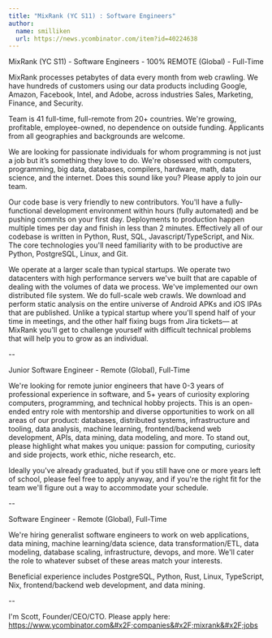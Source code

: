 ```yaml
---
title: "MixRank (YC S11) : Software Engineers"
author:
  name: smilliken
  url: https://news.ycombinator.com/item?id=40224638
---
```

MixRank (YC S11) - Software Engineers - 100% REMOTE (Global) - Full-Time

MixRank processes petabytes of data every month from web crawling. We have hundreds of customers using our data products including Google, Amazon, Facebook, Intel, and Adobe, across industries Sales, Marketing, Finance, and Security.

Team is 41 full-time, full-remote from 20+ countries. We&#x27;re growing, profitable, employee-owned, no dependence on outside funding. Applicants from all geographies and backgrounds are welcome.

We are looking for passionate individuals for whom programming is not just a job but it’s something they love to do. We&#x27;re obsessed with computers, programming, big data, databases, compilers, hardware, math, data science, and the internet. Does this sound like you? Please apply to join our team.

Our code base is very friendly to new contributors. You&#x27;ll have a fully-functional development environment within hours (fully automated) and be pushing commits on your first day. Deployments to production happen multiple times per day and finish in less than 2 minutes. Effectively all of our codebase is written in Python, Rust, SQL, Javascript&#x2F;TypeScript, and Nix. The core technologies you&#x27;ll need familiarity with to be productive are Python, PostgreSQL, Linux, and Git.

We operate at a larger scale than typical startups. We operate two datacenters with high performance servers we&#x27;ve built that are capable of dealing with the volumes of data we process. We&#x27;ve implemented our own distributed file system. We do full-scale web crawls. We download and perform static analysis on the entire universe of Android APKs and iOS IPAs that are published. Unlike a typical startup where you&#x27;ll spend half of your time in meetings, and the other half fixing bugs from Jira tickets— at MixRank you&#x27;ll get to challenge yourself with difficult technical problems that will help you to grow as an individual.

--

Junior Software Engineer - Remote (Global), Full-Time

We&#x27;re looking for remote junior engineers that have 0-3 years of professional experience in software, and 5+ years of curiosity exploring computers, programming, and technical hobby projects. This is an open-ended entry role with mentorship and diverse opportunities to work on all areas of our product: databases, distributed systems, infrastructure and tooling, data analysis, machine learning, frontend&#x2F;backend web development, APIs, data mining, data modeling, and more. To stand out, please highlight what makes you unique: passion for computing, curiosity and side projects, work ethic, niche research, etc.

Ideally you&#x27;ve already graduated, but if you still have one or more years left of school, please feel free to apply anyway, and if you&#x27;re the right fit for the team we&#x27;ll figure out a way to accommodate your schedule.

--

Software Engineer - Remote (Global), Full-Time

We&#x27;re hiring generalist software engineers to work on web applications, data mining, machine learning&#x2F;data science, data transformation&#x2F;ETL, data modeling, database scaling, infrastructure, devops, and more. We&#x27;ll cater the role to whatever subset of these areas match your interests.

Beneficial experience includes PostgreSQL, Python, Rust, Linux, TypeScript, Nix, frontend&#x2F;backend web development, and data mining.

--

I&#x27;m Scott, Founder&#x2F;CEO&#x2F;CTO. Please apply here: <a href="https:&#x2F;&#x2F;www.ycombinator.com&#x2F;companies&#x2F;mixrank&#x2F;jobs">https:&#x2F;&#x2F;www.ycombinator.com&#x2F;companies&#x2F;mixrank&#x2F;jobs</a>
